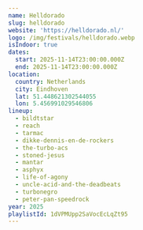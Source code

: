 ```yaml
---
name: Helldorado
slug: helldorado
website: 'https://helldorado.nl/'
logo: /img/festivals/helldorado.webp
isIndoor: true
dates:
  start: 2025-11-14T23:00:00.000Z
  end: 2025-11-14T23:00:00.000Z
location:
  country: Netherlands
  city: Eindhoven
  lat: 51.448621302544055
  lon: 5.456991029546806
lineup:
  - bildtstar
  - reach
  - tarmac
  - dikke-dennis-en-de-rockers
  - the-turbo-acs
  - stoned-jesus
  - mantar
  - asphyx
  - life-of-agony
  - uncle-acid-and-the-deadbeats
  - turbonegro
  - peter-pan-speedrock
year: 2025
playlistId: 1dVPMUpp2SaVocEcLqZt95
---
```


